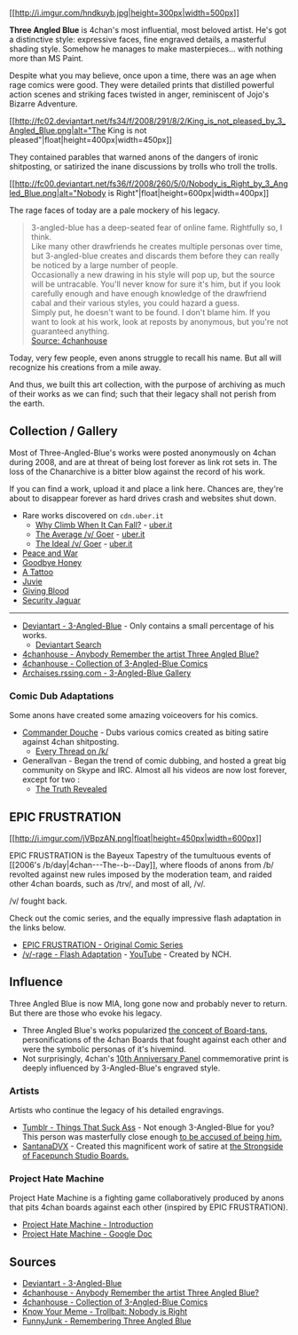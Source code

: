 [[http://i.imgur.com/hndkuyb.jpg|height=300px|width=500px]]

**Three Angled Blue** is 4chan's most influential, most beloved artist. He's got a distinctive style: expressive faces, fine engraved details, a masterful shading style. Somehow he manages to make masterpieces... with nothing more than MS Paint.

Despite what you may believe, once upon a time, there was an age when rage comics were good. They were detailed prints that distilled powerful action scenes and striking faces twisted in anger, reminiscent of Jojo's Bizarre Adventure. 

[[http://fc02.deviantart.net/fs34/f/2008/291/8/2/King_is_not_pleased_by_3_Angled_Blue.png|alt="The King is not pleased"|float|height=400px|width=450px]]

They contained parables that warned anons of the dangers of ironic shitposting, or satirized the inane discussions by trolls who troll the trolls.

[[http://fc00.deviantart.net/fs36/f/2008/260/5/0/Nobody_is_Right_by_3_Angled_Blue.png|alt="Nobody is Right"|float|height=600px|width=400px]]

The rage faces of today are a pale mockery of his legacy. 

> 3-angled-blue has a deep-seated fear of online fame. Rightfully so, I think.  
> Like many other drawfriends he creates multiple personas over time, but 3-angled-blue creates and discards them before they can really be noticed by a large number of people.  
> Occasionally a new drawing in his style will pop up, but the source will be untracable. You'll never know for sure it's him, but if you look carefully enough and have enough knowledge of the drawfriend cabal and their various styles, you could hazard a guess.  
> Simply put, he doesn't want to be found. I don't blame him. If you want to look at his work, look at reposts by anonymous, but you're not guaranteed anything.  
> [Source: 4chanhouse](http://dis.4chanhouse.org/gen/res/117.html#122)

Today, very few people, even anons struggle to recall his name. But all will recognize his creations from a mile away. 

And thus, we built this art collection, with the purpose of archiving as much of their works as we can find; such that their legacy shall not perish from the earth.

## Collection / Gallery

Most of Three-Angled-Blue's works were posted anonymously on 4chan during 2008, and are at threat of being lost forever as link rot sets in. The loss of the Chanarchive is a bitter blow against the record of his work.

If you can find a work, upload it and place a link here. Chances are, they're about to disappear forever as hard drives crash and websites shut down.

* Rare works discovered on `cdn.uber.it`
  * [Why Climb When It Can Fall?](http://i.imgur.com/B6swGZp.png) - [uber.it](http://cdn.uber.lt/ng/humour.binaries/1256292104_tower_of_games_by_3_angled_blue.png)
  * [The Average /v/ Goer](http://i.imgur.com/C3kCe9k.png) - [uber.it](http://cdn.uber.lt/ng/humour.binaries/1256292058_average_v_goer_1_by_3_angled_blue.png)
  * [The Ideal /v/ Goer](http://i.imgur.com/xSJwfay.png) - [uber.it](http://cdn.uber.lt/ng/humour.binaries/1256292059_average_v_goer_2_by_3_angled_blue.png)
* [Peace and War](http://3-angled-blue.deviantart.com/art/Peace-and-War-98169621)
* [Goodbye Honey](http://3-angled-blue.deviantart.com/art/Goodbye-Honey-98253343)
* [A Tattoo](http://fc02.deviantart.net/fs36/f/2008/270/0/5/A_Tatoo_by_3_Angled_Blue.png)
* [Juvie](http://i.imgur.com/SRPw4BG.jpg)
* [Giving Blood](http://3-angled-blue.deviantart.com/art/Giving-Blood-99004813)
* [Security Jaguar](http://3-angled-blue.deviantart.com/art/SECURITY-JAGUAR-99907456)

---

* [Deviantart - 3-Angled-Blue](http://3-angled-blue.deviantart.com/gallery/) - Only contains a small percentage of his works.
  * [Deviantart Search](http://www.deviantart.com/browse/all/?order=24&q=by%3A3-angled-blue)
* [4chanhouse - Anybody Remember the artist Three Angled Blue?](http://dis.4chanhouse.org/gen/res/117.html)
* [4chanhouse - Collection of 3-Angled-Blue Comics](http://dis.4chanhouse.org/comic/res/21.html)
* [Archaises.rssing.com - 3-Angled-Blue Gallery](http://archaises.rssing.com/chan-2070190/all_p1.html)

### Comic Dub Adaptations

Some anons have created some amazing voiceovers for his comics.

* [Commander Douche](https://www.youtube.com/user/ObnoxiousDoucheAlt/videos) - Dubs various comics created as biting satire against 4chan shitposting.
  * [Every Thread on /k/](https://www.youtube.com/watch?v=fBa7FdEmb0g&index=10&list=PLA79076D54D257F0A)
* GeneralIvan - Began the trend of comic dubbing, and hosted a great big community on Skype and IRC. Almost all his videos are now lost forever, except for two :
  * [The Truth Revealed](https://www.youtube.com/watch?v=NaIjew_OPjk&index=15&list=PLA79076D54D257F0A)

## EPIC FRUSTRATION

[[http://i.imgur.com/jVBpzAN.png|float|height=450px|width=600px]]

EPIC FRUSTRATION is the Bayeux Tapestry of the tumultuous events of [[2006's /b/day|4chan---The--b--Day]], where floods of anons from /b/ revolted against new rules imposed by the moderation team, and raided other 4chan boards, such as /trv/, and most of all, /v/.

/v/ fought back.

Check out the comic series, and the equally impressive flash adaptation in the links below.

* [EPIC FRUSTRATION - Original Comic Series](https://encyclopediadramatica.se/RAGE#Epic_Frustration_Comic)
* [/v/-rage - Flash Adaptation](http://swfchan.com/9/43253/?V-rage.swf) - [YouTube](http://www.youtube.com/watch?v=YVys7jcCJDs) - Created by NCH.

## Influence

Three Angled Blue is now MIA, long gone now and probably never to return. But there are those who evoke his legacy. 

* Three Angled Blue's works popularized [the concept of Board-tans](http://1d4chan.org/wiki/Board-tans), personifications of the 4chan Boards that fought against each other and were the symbolic personas of it's hivemind.
* Not surprisingly, 4chan's [10th Anniversary Panel](http://www.fybertech.com/4get/13806043354777.png) commemorative print is deeply influenced by 3-Angled-Blue's engraved style. 

### Artists

Artists who continue the legacy of his detailed engravings.

* [Tumblr - Things That Suck Ass](http://thingsthatsuckass.tumblr.com/) - Not enough 3-Angled-Blue for you? This person was masterfully close enough [to be accused of being him.](http://thingsthatsuckass.tumblr.com/post/40369000784/funny-thing-mitsjol-i-recieved-this-a-while-back)
* [SantanaDVX](http://knowyourmeme.com/photos/112479-trollbait-nobody-is-right) - Created this magnificent work of satire at [the Strongside of Facepunch Studio Boards.](http://www.facepunch.com/showthread.php?t=909314)

### Project Hate Machine

Project Hate Machine is a fighting game collaboratively produced by anons that pits 4chan boards against each other (inspired by EPIC FRUSTRATION).

* [Project Hate Machine - Introduction](http://hatemachineproject.blogspot.com/)
* [Project Hate Machine - Google Doc](https://docs.google.com/document/d/1I4rRCwuolxegQRNYqtw8koYV7aczBfYXqaag9nxO514/)

## Sources

* [Deviantart - 3-Angled-Blue](http://3-angled-blue.deviantart.com/gallery/)
* [4chanhouse - Anybody Remember the artist Three Angled Blue?](http://dis.4chanhouse.org/gen/res/117.html)
* [4chanhouse - Collection of 3-Angled-Blue Comics](http://dis.4chanhouse.org/comic/res/21.html)
* [Know Your Meme - Trollbait: Nobody is Right](http://knowyourmeme.com/memes/trollbait-nobody-is-right)
* [FunnyJunk - Remembering Three Angled Blue](http://www.funnyjunk.com/I+lost+my+repel/funny-pictures/5028276/3)
